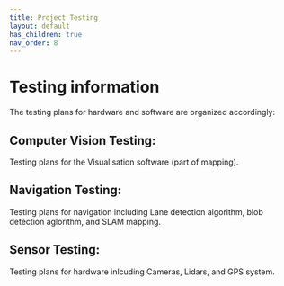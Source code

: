 ```yaml
---
title: Project Testing
layout: default
has_children: true
nav_order: 8
---
```


# Testing information

The testing plans for hardware and software are organized accordingly:

## Computer Vision Testing: 
  Testing plans for the Visualisation software (part of mapping).

## Navigation Testing:
  Testing plans for navigation including Lane detection algorithm, blob detection aglorithm, and SLAM mapping.
  
## Sensor Testing: 
  Testing plans for hardware inlcuding Cameras, Lidars, and GPS system.
